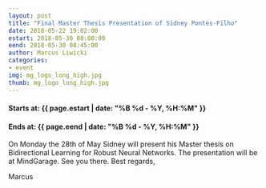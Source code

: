 ```yaml
---
layout: post
title: "Final Master Thesis Presentation of Sidney Pontes-Filho"
date: 2018-05-22 19:02:00
estart: 2018-05-30 08:00:00
eend: 2018-05-30 08:45:00
author: Marcus Liwicki
categories:
- event
img: mg_logo_long_high.jpg
thumb: mg_logo_long_high.jpg
---
```


#### Starts at: {{ page.estart | date: "%B %d - %Y, %H:%M" }}

#### Ends at: {{ page.eend | date: "%B %d - %Y, %H:%M" }}

On Monday the 28th of May Sidney will present his Master thesis on Bidirectional Learning for Robust Neural Networks.
The presentation will be at MindGarage. See you there.
Best regards,

Marcus
